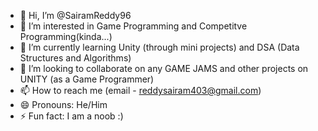 - 👋 Hi, I’m @SairamReddy96
- 👀 I’m interested in Game Programming and Competitve Programming(kinda...)
- 🌱 I’m currently learning Unity (through mini projects) and DSA (Data Structures and Algorithms)
- 💞️ I’m looking to collaborate on any GAME JAMS and other projects on UNITY (as a Game Programmer) 
- 📫 How to reach me (email - reddysairam403@gmail.com)
- 😄 Pronouns: He/Him
- ⚡ Fun fact: I am a noob :)

<!---
SairamReddy96/SairamReddy96 is a ✨ special ✨ repository because its `README.md` (this file) appears on your GitHub profile.
You can click the Preview link to take a look at your changes.
--->
